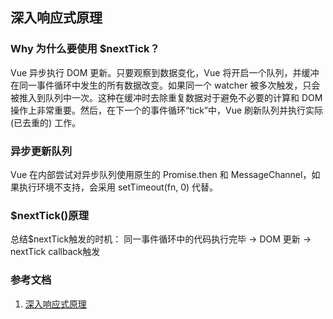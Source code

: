 ## 深入响应式原理

### Why 为什么要使用 $nextTick？
Vue 异步执行 DOM 更新。只要观察到数据变化，Vue 将开启一个队列，并缓冲在同一事件循环中发生的所有数据改变。如果同一个 watcher 被多次触发，只会被推入到队列中一次。这种在缓冲时去除重复数据对于避免不必要的计算和 DOM 操作上非常重要。然后，在下一个的事件循环“tick”中，Vue 刷新队列并执行实际 (已去重的) 工作。

### 异步更新队列
Vue 在内部尝试对异步队列使用原生的 Promise.then 和 MessageChannel，如果执行环境不支持，会采用 setTimeout(fn, 0) 代替。

### $nextTick()原理
总结$nextTick触发的时机： 
同一事件循环中的代码执行完毕 -> DOM 更新 -> nextTick callback触发 

### 参考文档
1. [深入响应式原理](https://cn.vuejs.org/v2/guide/reactivity.html)